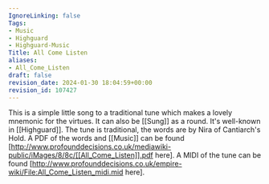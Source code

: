 ```yaml
---
IgnoreLinking: false
Tags:
- Music
- Highguard
- Highguard-Music
Title: All Come Listen
aliases:
- All_Come_Listen
draft: false
revision_date: 2024-01-30 18:04:59+00:00
revision_id: 107427
---
```


This is a simple little song to a traditional tune which makes a lovely mnemonic for the virtues. It can also be [[Sung]] as a round. It's well-known in [[Highguard]].
The tune is traditional, the words are by Nira of Cantiarch's Hold. 
A PDF of the words and [[Music]] can be found [http://www.profounddecisions.co.uk/mediawiki-public/iMages/8/8c/[[All_Come_Listen]].pdf here]. 
A MIDI of the tune can be found [http://www.profounddecisions.co.uk/empire-wiki/File:All_Come_Listen_midi.mid here].